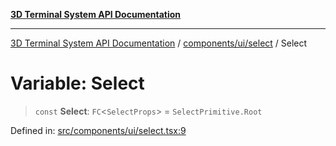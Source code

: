 [**3D Terminal System API Documentation**](../../../../README.md)

***

[3D Terminal System API Documentation](../../../../README.md) / [components/ui/select](../README.md) / Select

# Variable: Select

> `const` **Select**: `FC`\<`SelectProps`\> = `SelectPrimitive.Root`

Defined in: [src/components/ui/select.tsx:9](https://github.com/Dicommunitas/ThreeJS_Terminal_3D/blob/924f3613caa2db721a2c5fd220c2ea062aa5d81f/src/components/ui/select.tsx#L9)
